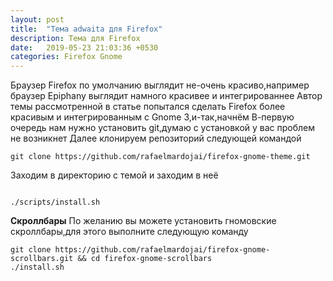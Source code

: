 ```yaml
---
layout: post
title:  "Тема adwaita для Firefox"
description: Тема для Firefox
date:   2019-05-23 21:03:36 +0530
categories: Firefox Gnome
---
```

Браузер Firefox по умолчанию выглядит не-очень красиво,например браузер Epiphany выглядит намного красивее и интегрированнее
Автор темы рассмотренной в статье попытался сделать Firefox более красивым и интегрированным с Gnome 3,и-так,начнём
В-первую очередь  нам нужно установить git,думаю с установкой у вас проблем не возникнет
Далее клонируем репозиторий следующей командой

```
git clone https://github.com/rafaelmardojai/firefox-gnome-theme.git
```

Заходим в директорию с темой и заходим в неё

```cd firefox-gnome-theme
```
 ```
./scripts/install.sh
```

**Cкроллбары**
По желанию вы можете установить гномовские скроллбары,для этого выполните следующую команду


```
git clone https://github.com/rafaelmardojai/firefox-gnome-scrollbars.git && cd firefox-gnome-scrollbars
./install.sh
```

